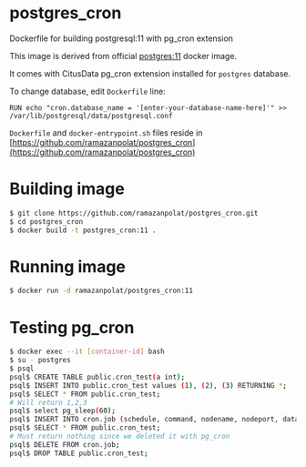 # postgres_cron
Dockerfile for building postgresql:11 with pg_cron extension

This image is derived from official [postgres:11](https://hub.docker.com/_/postgres) docker image.

It comes with CitusData pg_cron extension installed for `postgres` database.

To change database, edit `Dockerfile` line:

`RUN echo "cron.database_name = '[enter-your-database-name-here]'" >> /var/lib/postgresql/data/postgresql.conf`

`Dockerfile` and `docker-entrypoint.sh` files reside in [https://github.com/ramazanpolat/postgres_cron](https://github.com/ramazanpolat/postgres_cron)


# Building image

```sh
$ git clone https://github.com/ramazanpolat/postgres_cron.git
$ cd postgres_cron
$ docker build -t postgres_cron:11 .
```

# Running image

```sh
$ docker run -d ramazanpolat/postgres_cron:11
```

# Testing pg_cron

```sh
$ docker exec --it [container-id] bash
$ su - postgres
$ psql
psql$ CREATE TABLE public.cron_test(a int);
psql$ INSERT INTO public.cron_test values (1), (2), (3) RETURNING *;
psql$ SELECT * FROM public.cron_test;
# Will return 1,2,3
psql$ select pg_sleep(60);
psql$ INSERT INTO cron.job (schedule, command, nodename, nodeport, database, username) VALUES ('* * * * *', $$DELETE FROM public.cron_test;$$, '', 5432, 'postgres', 'postgres') RETURNING jobid;
psql$ SELECT * FROM public.cron_test;
# Must return nothing since we deleted it with pg_cron
psql$ DELETE FROM cron.job;
psql$ DROP TABLE public.cron_test;
```
